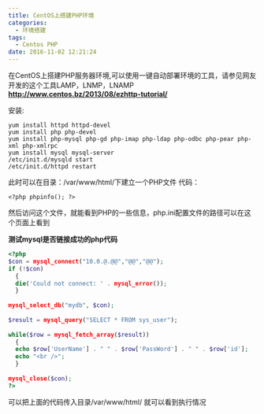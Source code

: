 ```yaml
---
title: CentOS上搭建PHP环境
categories:
  - 环境搭建
tags:
  - Centos PHP
date: 2016-11-02 12:21:24
---
```


在CentOS上搭建PHP服务器环境,可以使用一键自动部署环境的工具，请参见网友开发的这个工具LAMP，LNMP，LNAMP
**http://www.centos.bz/2013/08/ezhttp-tutorial/**
 
安装:

```
yum install httpd httpd-devel
yum install php php-devel
yum install php-mysql php-gd php-imap php-ldap php-odbc php-pear php-xml php-xmlrpc
yum install mysql mysql-server
/etc/init.d/mysqld start
/etc/init.d/httpd restart
```

此时可以在目录：/var/www/html/下建立一个PHP文件
代码：

`<?php phpinfo(); ?>`

然后访问这个文件，就能看到PHP的一些信息，php.ini配置文件的路径可以在这个页面上看到

 
**测试mysql是否链接成功的php代码**

```php
<?php
$con = mysql_connect("10.0.@.@@","@@","@@");
if (!$con)
  {
  die('Could not connect: ' . mysql_error());
  }
 
mysql_select_db("mydb", $con);
 
$result = mysql_query("SELECT * FROM sys_user");
 
while($row = mysql_fetch_array($result))
  {
  echo $row['UserName'] . " " . $row['PassWord'] . " " . $row['id'];
  echo "<br />";
  }
 
mysql_close($con);
?>
```

可以把上面的代码传入目录/var/www/html/
就可以看到执行情况



